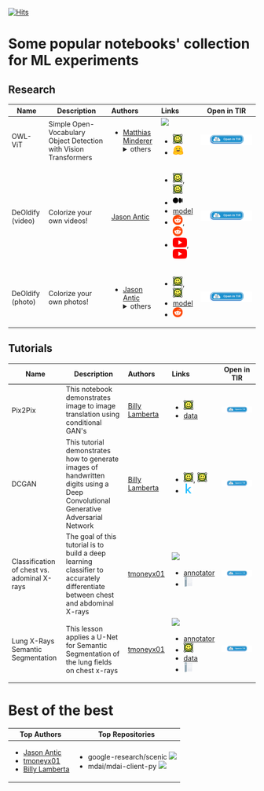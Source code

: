 [![Hits](https://hits.seeyoufarm.com/api/count/incr/badge.svg?url=https://github.com/tire2e/notebooks)](https://hits.seeyoufarm.com)
# Some popular notebooks' collection for ML experiments
## Research
| Name | Description | Authors | Links | Open in TIR |
|------|-------------|:--------|:------|:-----------:|
| OWL-ViT | Simple Open-Vocabulary Object Detection with Vision Transformers | <ul><li>[Matthias Minderer](http://matthias.minderer.net/)</li><details><summary>others</summary><li>[Alexey Gritsenko](https://github.com/AlexeyG)</li> <li>[Austin Stone](https://github.com/AustinCStone)</li> <li>[Maxim Neumann](https://github.com/maximneumann)</li> <li>[Dirk Weissenborn](https://github.com/dirkweissenborn)</li> <li>[Alexey Dosovitskiy](https://scholar.google.com/citations?user=FXNJRDoAAAAJ)</li> <li>[Aravindh Mahendran](https://github.com/aravindhm)</li> <li>[Anurag Arnab](https://github.com/anuragarnab)</li> <li>[Mostafa Dehghani](https://mostafadehghani.com/)</li> <li>[Zhuoran Shen](https://cmsflash.github.io/)</li> <li>[Xiao Wang](https://scholar.google.com/citations?user=ukyXqzMAAAAJ)</li> <li>[Xiaohua Zhai](https://github.com/xiaohuazhai)</li> <li>[Thomas Kipf](https://tkipf.github.io/)</li> <li>[Neil Houlsby](https://neilhoulsby.github.io/)</li></ul></details> | [![](https://img.shields.io/github/stars/google-research/scenic?style=social)](https://github.com/google-research/scenic/tree/main/scenic/projects/owl_vit) <ul><li>[<img src="images/arxiv.svg" alt="arxiv" height=20/>](https://arxiv.org/abs/2205.06230)</li><li>[<img src="images/huggingface.svg" alt="huggingface" height=20/>](https://huggingface.co/docs/transformers/model_doc/owlvit)</li></ul> | [![Open In TIR](images/open-in-tir.png)](https://gpu-notebooks.e2enetworks.com/github/tire2e/notebooks/blob/main/notebooks/zeroshot_object_detection_with_owlvit.ipynb/) |
| DeOldify (video) | Colorize your own videos! | [Jason Antic](https://github.com/jantic) | <ul><li>[<img src="images/arxiv.svg" alt="arxiv" height=20/>](https://arxiv.org/abs/1805.08318), [<img src="images/arxiv.svg" alt="arxiv" height=20/>](https://arxiv.org/abs/1706.08500)</li><li>[<img src="images/medium.svg" alt="medium" height=20/>](https://medium.com/element-ai-research-lab/stabilizing-neural-style-transfer-for-video-62675e203e42)</li><li>[model](https://data.deepai.org/deoldify/ColorizeVideo_gen.pth)</li><li>[<img src="images/reddit.svg" alt="reddit" height=20/>](https://www.reddit.com/r/Nickelodeons/), [<img src="images/reddit.svg" alt="reddit" height=20/>](https://www.reddit.com/r/silentmoviegifs/)</li><li>[<img src="images/youtube.svg" alt="youtube" height=20/>](http://www.youtube.com/watch?v=l3UXXid04Ys), [<img src="images/youtube.svg" alt="youtube" height=20/>](http://www.youtube.com/watch?v=EXn-n2iqEjI)</li></ul> | [![Open In TIR](images/open-in-tir.png)](https://gpu-notebooks.e2enetworks.com/github/tire2e/notebooks/blob/main/notebooks/VideoColorizerColab.ipynb/) |
| DeOldify (photo) | Colorize your own photos! | <ul><li>[Jason Antic](https://github.com/jantic)</li><details><summary>others</summary><li>[Matt Robinson](https://github.com/mc-robinson)</li> <li>[María Benavente](https://github.com/mariabg)</li></ul></details> | <ul><li>[<img src="images/arxiv.svg" alt="arxiv" height=20/>](https://arxiv.org/abs/1805.08318), [<img src="images/arxiv.svg" alt="arxiv" height=20/>](https://arxiv.org/abs/1706.08500)</li><li>[model](https://data.deepai.org/deoldify/ColorizeArtistic_gen.pth)</li><li>[<img src="images/reddit.svg" alt="reddit" height=20/>](https://www.reddit.com/r/TheWayWeWere/)</li></ul> | [![Open In TIR](images/open-in-tir.png)](https://gpu-notebooks.e2enetworks.com/github/tire2e/notebooks/blob/main/notebooks/ImageColorizerColab.ipynb/) |
## Tutorials
| Name | Description | Authors | Links | Open in TIR |
|------|-------------|:--------|:------|:-----------:|
| Pix2Pix | This notebook demonstrates image to image translation using conditional GAN's | [Billy Lamberta](https://github.com/lamberta) | <ul><li>[<img src="images/arxiv.svg" alt="arxiv" height=20/>](https://arxiv.org/abs/1611.07004)</li><li>[data](https://people.eecs.berkeley.edu/~tinghuiz/projects/pix2pix/datasets/)</li></ul> | [![Open In TIR](images/open-in-tir.png)](https://gpu-notebooks.e2enetworks.com/github/tire2e/notebooks/blob/main/notebooks/pix2pix.ipynb/) |
| DCGAN | This tutorial demonstrates how to generate images of handwritten digits using a Deep Convolutional Generative Adversarial Network | [Billy Lamberta](https://github.com/lamberta) | <ul><li>[<img src="images/arxiv.svg" alt="arxiv" height=20/>](https://arxiv.org/abs/1511.06434), [<img src="images/arxiv.svg" alt="arxiv" height=20/>](https://arxiv.org/abs/1701.00160)</li><li>[<img src="images/kaggle.svg" alt="kaggle" height=20/>](https://www.kaggle.com/jessicali9530/celeba-dataset)</li></ul> | [![Open In TIR](images/open-in-tir.png)](https://gpu-notebooks.e2enetworks.com/github/tire2e/notebooks/blob/main/notebooks/dcgan.ipynb/) |
| Classification of chest vs. adominal X-rays | The goal of this tutorial is to build a deep learning classifier to accurately differentiate between chest and abdominal X-rays | [tmoneyx01](https://github.com/tmoneyx01) | [![](https://img.shields.io/github/stars/mdai/mdai-client-py?style=social)](https://github.com/mdai/mdai-client-py) <ul><li>[annotator](https://public.md.ai/annotator/project/PVq9raBJ)</li><li>[<img src="images/docs.svg" alt="docs" height=20/>](https://docs.md.ai/)</li></ul> | [![Open In TIR](images/open-in-tir.png)](https://gpu-notebooks.e2enetworks.com/github/tire2e/notebooks/blob/main/notebooks/medical-imaging-lessons-mdai/lesson1-xray-images-classification.ipynb/) |
| Lung X-Rays Semantic Segmentation | This lesson applies a U-Net for Semantic Segmentation of the lung fields on chest x-rays | [tmoneyx01](https://github.com/tmoneyx01) | [![](https://img.shields.io/github/stars/mdai/mdai-client-py?style=social)](https://github.com/mdai/mdai-client-py) <ul><li>[annotator](https://public.md.ai/annotator/project/aGq4k6NW)</li><li>[<img src="images/arxiv.svg" alt="arxiv" height=20/>](https://arxiv.org/abs/1505.04597)</li><li>[data](https://ceb.nlm.nih.gov/repositories/tuberculosis-chest-x-ray-image-data-sets/)</li><li>[<img src="images/docs.svg" alt="docs" height=20/>](https://docs.md.ai/)</li></ul> | [![Open In TIR](images/open-in-tir.png)](https://gpu-notebooks.e2enetworks.com/github/tire2e/notebooks/blob/main/notebooks/medical-imaging-lessons-mdai/lesson2-lung-xrays-segmentation.ipynb/) |
# Best of the best
| Top Authors | Top Repositories |
|---|---|
| <ul><li>[Jason Antic](https://github.com/jantic)</li> <li>[tmoneyx01](https://github.com/tmoneyx01)</li> <li>[Billy Lamberta](https://github.com/lamberta)</li></ul> | <ul><li>google-research/scenic [![](https://img.shields.io/github/stars/google-research/scenic?style=social)](https://github.com/google-research/scenic/tree/main/scenic/projects/owl_vit)</li> <li>mdai/mdai-client-py [![](https://img.shields.io/github/stars/mdai/mdai-client-py?style=social)](https://github.com/mdai/mdai-client-py)</li></ul> |
